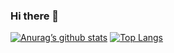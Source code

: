 ### Hi there 👋
[![Anurag’s github stats](https://github-readme-stats.vercel.app/api?username=tasnimsamir)](https://github.com/tasnimsamir)
[![Top Langs](https://github-readme-stats.vercel.app/api/top-langs/?username=tasnimsamir&layout=compact)](https://github.com/tasnimsamir)


<!--
**tasnimsamir/tasnimsamir** is a ✨ _special_ ✨ repository because its `README.md` (this file) appears on your GitHub profile.

Here are some ideas to get you started:

- 🔭 I’m currently working on ...
- 🌱 I’m currently learning ...
- 👯 I’m looking to collaborate on ...
- 🤔 I’m looking for help with ...
- 💬 Ask me about ...
- 📫 How to reach me: ...
- 😄 Pronouns: ...
- ⚡ Fun fact: ...
-->
